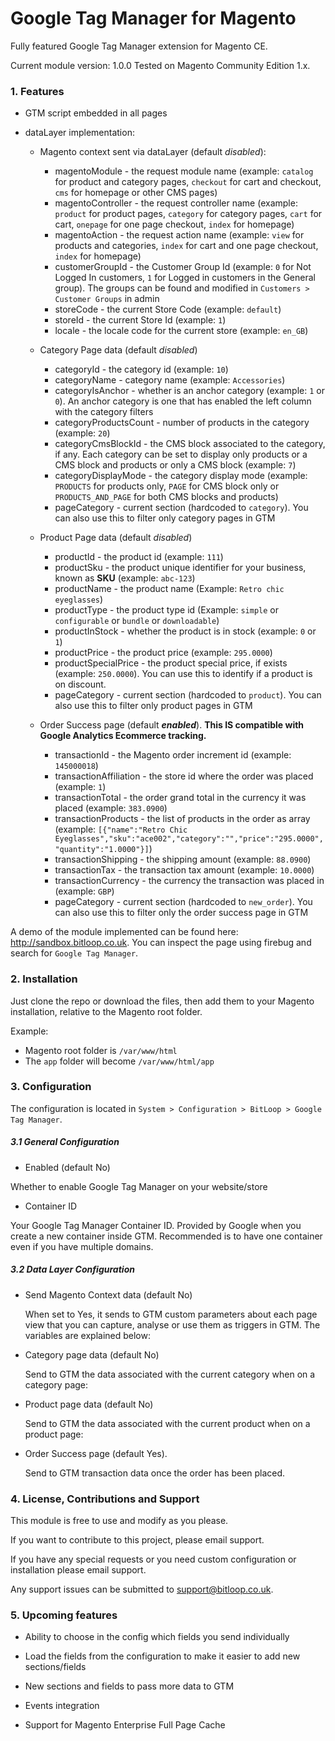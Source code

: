 # Google Tag Manager for Magento

Fully featured Google Tag Manager extension for Magento CE. 

Current module version: 1.0.0
Tested on Magento Community Edition 1.x. 

### 1. Features

* GTM script embedded in all pages

* dataLayer implementation:

	* Magento context sent via dataLayer (default *disabled*):
	
		* magentoModule - the request module name (example: `catalog` for product and category pages, `checkout` for cart and checkout, `cms` for homepage or other CMS pages)
    	* magentoController - the request controller name (example: `product` for product pages, `category` for category pages, `cart` for cart, `onepage` for one page checkout, `index` for homepage)
    	* magentoAction - the request action name (example: `view` for products and categories, `index` for cart and one page checkout, `index` for homepage)
    	* customerGroupId - the Customer Group Id (example: `0` for Not Logged In customers, `1` for Logged in customers in the General group). The groups can be found and modified in `Customers > Customer Groups` in admin
    	* storeCode - the current Store Code (example: `default`)
    	* storeId - the current Store Id (example: `1`)
    	* locale - the locale code for the current store (example: `en_GB`)

	* Category Page data (default *disabled*)
	
		* categoryId - the category id (example: `10`)
    	* categoryName - category name (example: `Accessories`)
    	* categoryIsAnchor - whether is an anchor category (example: `1` or `0`). An anchor category is one that has enabled the left column with the category filters
    	* categoryProductsCount - number of products in the category (example: `20`)
    	* categoryCmsBlockId - the CMS block associated to the category, if any. Each category can be set to display only products or a CMS block and products or only a CMS block (example: `7`)
    	* categoryDisplayMode - the category display mode (example: `PRODUCTS` for products only, `PAGE` for CMS block only or `PRODUCTS_AND_PAGE` for both CMS blocks and products)
    	* pageCategory - current section (hardcoded to `category`). You can also use this to filter only category pages in GTM
	
	* Product Page data (default *disabled*)
	
		* productId - the product id (example: `111`)
    	* productSku - the product unique identifier for your business, known as **SKU** (example: `abc-123`)
    	* productName - the product name (Example: `Retro chic eyeglasses`)
    	* productType - the product type id (Example: `simple` or `configurable` or `bundle` or `downloadable`)
    	* productInStock - whether the product is in stock (example: `0` or `1`)
    	* productPrice - the product price (example: `295.0000`)
    	* productSpecialPrice - the product special price, if exists (example: `250.0000`). You can use this to identify if a product is on discount.
    	* pageCategory - current section (hardcoded to `product`). You can also use this to filter only product pages in GTM
	
	* Order Success page (default ***enabled***). **This IS compatible with Google Analytics Ecommerce tracking.**
	    
	    * transactionId - the Magento order increment id (example: `145000018`)
        * transactionAffiliation - the store id where the order was placed (example: `1`)
        * transactionTotal - the order grand total in the currency it was placed (example: `383.0900`)
        * transactionProducts - the list of products in the order as array (example: `[{"name":"Retro Chic Eyeglasses","sku":"ace002","category":"","price":"295.0000","quantity":"1.0000"}]`)
        * transactionShipping - the shipping amount (example: `88.0900`)
        * transactionTax - the transaction tax amount (example: `10.0000`)
        * transactionCurrency - the currency the transaction was placed in (example: `GBP`)
        * pageCategory - current section (hardcoded to `new_order`). You can also use this to filter only the order success page in GTM
	
A demo of the module implemented can be found here: http://sandbox.bitloop.co.uk. You can inspect the page using firebug and search for `Google Tag Manager`.
	
### 2. Installation

Just clone the repo or download the files, then add them to your Magento installation, relative to the Magento root folder.

Example:
- Magento root folder is `/var/www/html`
- The `app` folder will become `/var/www/html/app`

### 3. Configuration

The configuration is located in `System > Configuration > BitLoop > Google Tag Manager`.

##### 3.1 General Configuration

* Enabled (default No)

Whether to enable Google Tag Manager on your website/store

* Container ID

Your Google Tag Manager Container ID. Provided by Google when you create a new container inside GTM. Recommended is to have one container even if you have multiple domains.

##### 3.2 Data Layer Configuration

* Send Magento Context data (default No)

    When set to Yes, it sends to GTM custom parameters about each page view that you can capture, analyse or use them as triggers in GTM. The variables are explained below:

* Category page data (default No)

    Send to GTM the data associated with the current category when on a category page:

* Product page data (default No)

    Send to GTM the data associated with the current product when on a product page:

* Order Success page (default Yes). 

    Send to GTM transaction data once the order has been placed. 

### 4. License, Contributions and Support

This module is free to use and modify as you please. 

If you want to contribute to this project, please email support.

If you have any special requests or you need custom configuration or installation please email support.

Any support issues can be submitted to support@bitloop.co.uk.

### 5. Upcoming features

* Ability to choose in the config which fields you send individually

* Load the fields from the configuration to make it easier to add new sections/fields

* New sections and fields to pass more data to GTM

* Events integration

* Support for Magento Enterprise Full Page Cache